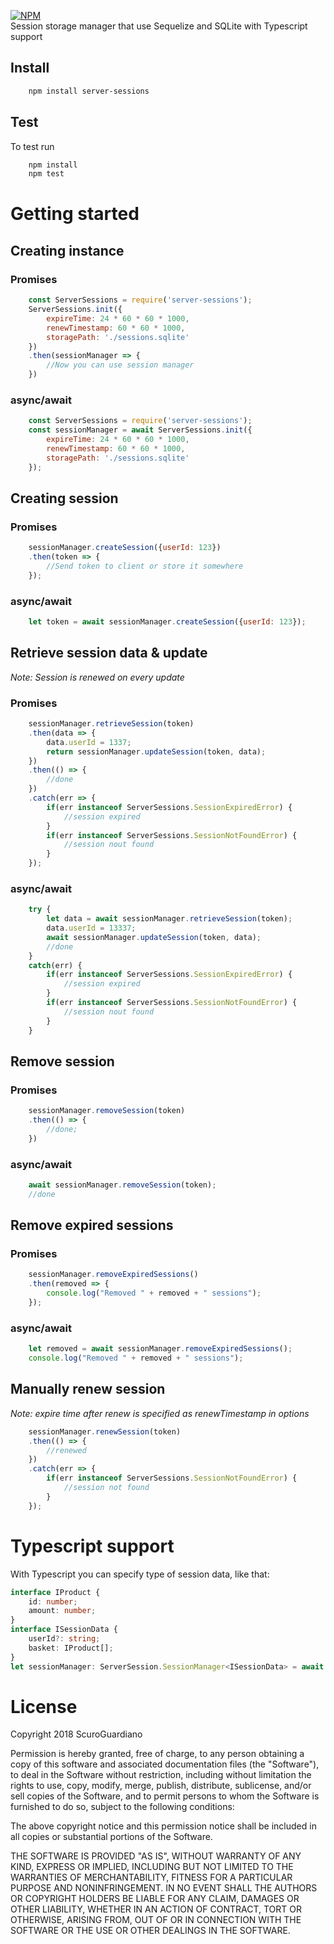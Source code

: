 [![NPM](https://nodei.co/npm/server-sessions.png)](https://nodei.co/npm/server-sessions/)  
Session storage manager that use Sequelize and SQLite with Typescript support

## Install
```bash
    npm install server-sessions
```
## Test
To test run
```bash
    npm install
    npm test
```

# Getting started
## Creating instance
### Promises
```js
    const ServerSessions = require('server-sessions');
    ServerSessions.init({
        expireTime: 24 * 60 * 60 * 1000,
        renewTimestamp: 60 * 60 * 1000,
        storagePath: './sessions.sqlite'
    })
    .then(sessionManager => {
        //Now you can use session manager
    })
```
### async/await
```js
    const ServerSessions = require('server-sessions');
    const sessionManager = await ServerSessions.init({
        expireTime: 24 * 60 * 60 * 1000,
        renewTimestamp: 60 * 60 * 1000,
        storagePath: './sessions.sqlite'
    });
```
## Creating session
### Promises
```js
    sessionManager.createSession({userId: 123})
    .then(token => {
        //Send token to client or store it somewhere
    });
```
### async/await
```js
    let token = await sessionManager.createSession({userId: 123});
```
## Retrieve session data & update
*Note: Session is renewed on every update*
### Promises
```js
    sessionManager.retrieveSession(token)
    .then(data => {
        data.userId = 1337;
        return sessionManager.updateSession(token, data);
    })
    .then(() => {
        //done
    })
    .catch(err => {
        if(err instanceof ServerSessions.SessionExpiredError) {
            //session expired
        }
        if(err instanceof ServerSessions.SessionNotFoundError) {
            //session nout found
        }
    });
```
### async/await
```js
    try {
        let data = await sessionManager.retrieveSession(token);
        data.userId = 13337;
        await sessionManager.updateSession(token, data);
        //done
    }
    catch(err) {
        if(err instanceof ServerSessions.SessionExpiredError) {
            //session expired
        }
        if(err instanceof ServerSessions.SessionNotFoundError) {
            //session nout found
        }
    }
```
## Remove session
### Promises
```js
    sessionManager.removeSession(token)
    .then(() => {
        //done;
    })
```
### async/await
```js
    await sessionManager.removeSession(token);
    //done
```
## Remove expired sessions
### Promises
```js
    sessionManager.removeExpiredSessions()
    .then(removed => {
        console.log("Removed " + removed + " sessions");
    });
```
### async/await
```js
    let removed = await sessionManager.removeExpiredSessions();
    console.log("Removed " + removed + " sessions");
```
## Manually renew session
*Note: expire time after renew is specified as renewTimestamp in options*
```js
    sessionManager.renewSession(token)
    .then(() => {
        //renewed
    })
    .catch(err => {
        if(err instanceof ServerSessions.SessionNotFoundError) {
            //session not found
        }
    });
```

# Typescript support
With Typescript you can specify type of session data, like that:
```ts
interface IProduct {
    id: number;
    amount: number;
}
interface ISessionData {
    userId?: string;
    basket: IProduct[];
}
let sessionManager: ServerSession.SessionManager<ISessionData> = await ServerSession.init<ISessionData>(); //Remember to specify type of SessionManager if you need it
```

# License
Copyright 2018 ScuroGuardiano

Permission is hereby granted, free of charge, to any person obtaining a copy of this software and associated documentation files (the "Software"), to deal in the Software without restriction, including without limitation the rights to use, copy, modify, merge, publish, distribute, sublicense, and/or sell copies of the Software, and to permit persons to whom the Software is furnished to do so, subject to the following conditions:

The above copyright notice and this permission notice shall be included in all copies or substantial portions of the Software.

THE SOFTWARE IS PROVIDED "AS IS", WITHOUT WARRANTY OF ANY KIND, EXPRESS OR IMPLIED, INCLUDING BUT NOT LIMITED TO THE WARRANTIES OF MERCHANTABILITY, FITNESS FOR A PARTICULAR PURPOSE AND NONINFRINGEMENT. IN NO EVENT SHALL THE AUTHORS OR COPYRIGHT HOLDERS BE LIABLE FOR ANY CLAIM, DAMAGES OR OTHER LIABILITY, WHETHER IN AN ACTION OF CONTRACT, TORT OR OTHERWISE, ARISING FROM, OUT OF OR IN CONNECTION WITH THE SOFTWARE OR THE USE OR OTHER DEALINGS IN THE SOFTWARE.